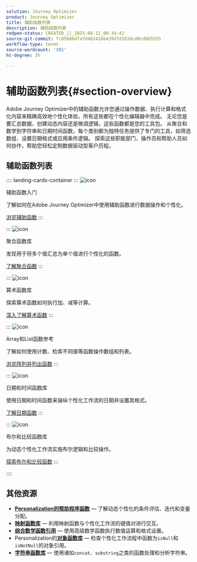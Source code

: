 ```yaml
---
solution: Journey Optimizer
product: Journey Optimizer
title: 辅助函数列表
description: 辅助函数列表
redpen-status: CREATED_||_2025-08-12_00-34-42
source-git-commit: fc85686dfa7d482416b439dfd1610cd0cd6b5555
workflow-type: tm+mt
source-wordcount: '301'
ht-degree: 3%

---
```



# 辅助函数列表{#section-overview}

Adobe Journey Optimizer中的辅助函数允许您通过操作数据、执行计算和格式化内容来精确高效地个性化体验，所有这些都在个性化编辑器中完成。 无论您是要汇总数据、创建动态内容还是微调逻辑，这些函数都是您的工具包。 从聚合和数学到字符串和日期时间函数，每个类别都为独特任务提供了专门的工具，如筛选数组、设置日期格式或应用条件逻辑。 探索这些职能部门、操作员和帮助人员如何协作，帮助您轻松定制数据驱动型客户历程。

## 辅助函数列表

:::: landing-cards-container
:::
![icon](https://cdn.experienceleague.adobe.com/icons/circle-play.svg)

辅助函数入门

了解如何在Adobe Journey Optimizer中使用辅助函数进行数据操作和个性化。

[浏览辅助函数](../using/personalization/functions/functions.md)
:::

:::
![icon](https://cdn.experienceleague.adobe.com/icons/list-check.svg)

聚合函数库

发现用于将多个值汇总为单个值进行个性化的函数。

[了解聚合函数](../using/personalization/functions/aggregation.md)
:::

:::
![icon](https://cdn.experienceleague.adobe.com/icons/code-branch.svg)

算术函数库

探索算术函数如何执行加、减等计算。

[深入了解算术函数](../using/personalization/functions/arithmetic-functions.md)
:::

:::
![icon](https://cdn.experienceleague.adobe.com/icons/code-branch.svg)

Array和List函数参考

了解如何使用计数、检索不同值等函数操作数组和列表。

[浏览阵列并列出函数](../using/personalization/functions/arrays-list.md)
:::

:::
![icon](https://cdn.experienceleague.adobe.com/icons/calendar-alt.svg)

日期和时间函数库

使用日期和时间函数来操纵个性化工作流的日期并设置其格式。

[了解日期函数](../using/personalization/functions/dates.md)
:::

:::
![icon](https://cdn.experienceleague.adobe.com/icons/code-branch.svg)

布尔和比较函数库

为动态个性化工作流实施布尔逻辑和比较操作。

[探索布尔和比较函数](../using/personalization/functions/operators.md)
:::

::::


## 其他资源

- **[Personalization的帮助程序函数](../using/personalization/functions/helpers.md)** — 了解动态个性化的条件评估、迭代和变量分配。
- **[映射函数库](../using/personalization/functions/maps.md)** — 利用映射函数与个性化工作流的键值对进行交互。
- **[综合数学函数引用](../using/personalization/functions/math.md)** — 使用高级数学函数执行数值运算和格式设置。
- Personalization的&#x200B;**[对象函数库](../using/personalization/functions/objects.md)** — 检查个性化工作流程中函数为`isNull`和`isNotNull`的对象引用。
- **[字符串函数库](../using/personalization/functions/string.md)** — 使用诸如`concat`、`substring`之类的函数处理和分析字符串。
